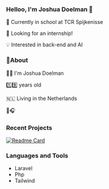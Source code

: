 ### Helloo, I'm Joshua Doelman 👋

<!--
**JDoelman/JDoelman** is a ✨ _special_ ✨ repository because its `README.md` (this file) appears on your GitHub profile.

Here are some ideas to get you started:
-->

📘 Currently in school at TCR Spijkenisse

📖 Looking for an internship!

💡 Interested in back-end and AI

### 🧐About

🧍‍♂️ I'm Joshua Doelman

1️⃣9️⃣ years old

🇳🇱 Living in the Netherlands

🏀🎧


### Recent Projects

[![Readme Card](https://github-readme-stats.vercel.app/api/pin/?username=JDoelman&repo=LaravelWebshop)](https://github.com/JDoelman/LaravelWebshop)


### Languages and Tools
- Laravel
- Php
- Tailwind
